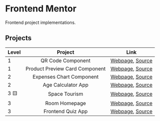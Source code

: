# Frontend Mentor
Frontend project implementations.

## Projects
| Level |            Project             |                                                                                               Link                                                                                                |
|-------|:------------------------------:|:-------------------------------------------------------------------------------------------------------------------------------------------------------------------------------------------------:|
| 1     |       QR Code Component        |              [Webpage](https://jc-progjava.github.io/FrontendMentor/qr-code-component/), [Source](https://github.com/JC-ProgJava/FrontendMentor/tree/master/docs/qr-code-component/)              |
| 1     | Product Preview Card Component | [Webpage](https://jc-progjava.github.io/FrontendMentor/product-preview-card-component/), [Source](https://github.com/JC-ProgJava/FrontendMentor/tree/master/docs/product-preview-card-component/) |
| 2     |    Expenses Chart Component    |       [Webpage](https://jc-progjava.github.io/FrontendMentor/expenses-chart-component/), [Source](https://github.com/JC-ProgJava/FrontendMentor/tree/master/docs/expenses-chart-component/)       |
| 2     |       Age Calculator App       |             [Webpage](https://jc-progjava.github.io/FrontendMentor/age-calculator-app/), [Source](https://github.com/JC-ProgJava/FrontendMentor/tree/master/docs/age-calculator-app/)             |
| 3  🟨 |         Space Tourism          |                  [Webpage](https://jc-progjava.github.io/FrontendMentor/space-tourism/), [Source](https://github.com/JC-ProgJava/FrontendMentor/tree/master/docs/space-tourism/)                  |
| 3     |         Room Homepage          |                  [Webpage](https://jc-progjava.github.io/FrontendMentor/room-homepage/), [Source](https://github.com/JC-ProgJava/FrontendMentor/tree/master/docs/room-homepage/)                  |
| 3     |       Frontend Quiz App        |             [Webpage](https://jc-progjava.github.io/FrontendMentor/age-calculator-app/), [Source](https://github.com/JC-ProgJava/FrontendMentor/tree/master/docs/frontend-quiz-app/)              |

